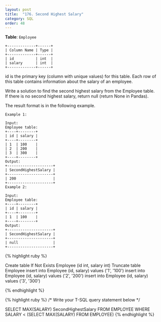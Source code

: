 ```yaml
---
layout: post
title:  "176. Second Highest Salary"
category: SQL
order: 48
---
```



**Table**: `Employee`

```
+-------------+------+
| Column Name | Type |
+-------------+------+
| id          | int  |
| salary      | int  |
+-------------+------+
```

id is the primary key (column with unique values) for this table.
Each row of this table contains information about the salary of an employee.
 

Write a solution to find the second highest salary from the Employee table. If there is no second highest salary, return null (return None in Pandas).

The result format is in the following example.

 
```
Example 1:

Input: 
Employee table:
+----+--------+
| id | salary |
+----+--------+
| 1  | 100    |
| 2  | 200    |
| 3  | 300    |
+----+--------+
Output: 
+---------------------+
| SecondHighestSalary |
+---------------------+
| 200                 |
+---------------------+
Example 2:

Input: 
Employee table:
+----+--------+
| id | salary |
+----+--------+
| 1  | 100    |
+----+--------+
Output: 
+---------------------+
| SecondHighestSalary |
+---------------------+
| null                |
+---------------------+
```

{% highlight ruby %}

Create table If Not Exists Employee (id int, salary int)
Truncate table Employee
insert into Employee (id, salary) values ('1', '100')
insert into Employee (id, salary) values ('2', '200')
insert into Employee (id, salary) values ('3', '300')

{% endhighlight %}

{% highlight ruby %}
/* Write your T-SQL query statement below */

SELECT MAX(SALARY) SecondHighestSalary 
FROM EMPLOYEE
WHERE SALARY < (SELECT MAX(SALARY) FROM EMPLOYEE)
{% endhighlight %}
